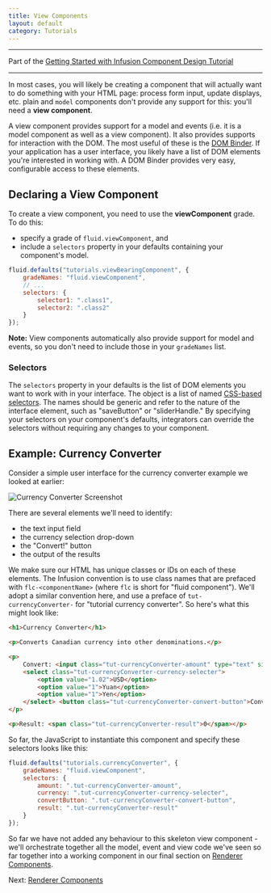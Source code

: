 ```yaml
---
title: View Components
layout: default
category: Tutorials
---
```


---
Part of the [Getting Started with Infusion Component Design Tutorial](GettingStartedWithInfusion.md)

---

In most cases, you will likely be creating a component that will actually want to do something with your HTML page:
process form input, update displays, etc. plain and `model` components don't provide any support for this: you'll need a
**view component**.

A view component provides support for a model and events (i.e. it is a model component as well as a view component). It
also provides supports for interaction with the DOM. The most useful of these is the [DOM Binder](../DOMBinder.md). If
your application has a user interface, you likely have a list of DOM elements you're interested in working with. A DOM
Binder provides very easy, configurable access to these elements.

## Declaring a View Component

To create a view component, you need to use the **viewComponent** grade. To do this:

* specify a grade of `fluid.viewComponent`, and
* include a `selectors` property in your defaults containing your component's model.

```javascript
fluid.defaults("tutorials.viewBearingComponent", {
    gradeNames: "fluid.viewComponent",
    // ...
    selectors: {
        selector1: ".class1",
        selector2: ".class2"
    }
});
```

<div class="infusion-docs-note">
    <strong>Note:</strong> View components automatically also provide support for model and events, so you don't need to
    include those in your <code>gradeNames</code> list.
</div>

### Selectors

The `selectors` property in your defaults is the list of DOM elements you want to work with in your interface. The
object is a list of named [CSS-based selectors](http://docs.jquery.com/Selectors). The names should be generic and refer
to the nature of the interface element, such as "saveButton" or "sliderHandle." By specifying your selectors on your
component's defaults, integrators can override the selectors without requiring any changes to your component.

## Example: Currency Converter

Consider a simple user interface for the currency converter example we looked at earlier:

![Currency Converter Screenshot](../../images/curr-converter-screenshot.png)

There are several elements we'll need to identify:

* the text input field
* the currency selection drop-down
* the "Convert!" button
* the output of the results

We make sure our HTML has unique classes or IDs on each of these elements. The Infusion convention is to use class names
that are prefaced with `flc-<componentName>` (where `flc` is short for "fluid component"). We'll adopt a similar
convention here, and use a preface of `tut-currencyConverter-` for "tutorial currency converter". So here's what this
might look like:

```html
<h1>Currency Converter</h1>

<p>Converts Canadian currency into other denominations.</p>

<p>
    Convert: <input class="tut-currencyConverter-amount" type="text" size="10"/> CAD to
    <select class="tut-currencyConverter-currency-selecter">
        <option value="1.02">USD</option>
        <option value="1">Yuan</option>
        <option value="1">Yen</option>
    </select> <button class="tut-currencyConverter-convert-button">Convert!</button>
</p>

<p>Result: <span class="tut-currencyConverter-result">0</span></p>
```

So far, the JavaScript to instantiate this component and specify these selectors looks like this:

```javascript
fluid.defaults("tutorials.currencyConverter", {
    gradeNames: "fluid.viewComponent",
    selectors: {
        amount: ".tut-currencyConverter-amount",
        currency: ".tut-currencyConverter-currency-selecter",
        convertButton: ".tut-currencyConverter-convert-button",
        result: ".tut-currencyConverter-result"
    }
});
```

So far we have not added any behaviour to this skeleton view component - we'll orchestrate together all the model, event
and view code we've seen so far together into a working component in our final section on [Renderer
Components](RendererComponents.md).

Next: [Renderer Components](RendererComponents.md)
